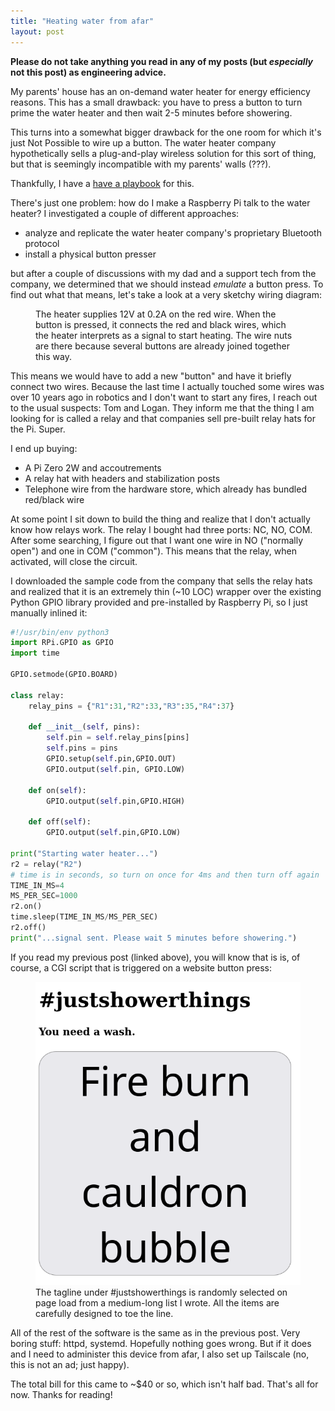 ```yaml
---
title: "Heating water from afar"
layout: post
---
```


<b>Please do not take anything you read in any of my posts (but
<i>especially</i> not this post) as engineering advice.</b>

My parents' house has an on-demand water heater for energy efficiency reasons.
This has a small drawback: you have to press a button to turn prime the water
heater and then wait 2-5 minutes before showering.

This turns into a somewhat bigger drawback for the one room for which it's just
Not Possible to wire up a button. The water heater company hypothetically sells
a plug-and-play wireless solution for this sort of thing, but that is seemingly
incompatible with my parents' walls (???).

Thankfully, I have a [have a playbook](/blog/wakeonlan/) for this.

There's just one problem: how do I make a Raspberry Pi talk to the water
heater? I investigated a couple of different approaches:

* analyze and replicate the water heater company's proprietary Bluetooth
  protocol
* install a physical button presser

but after a couple of discussions with my dad and a support tech from the
company, we determined that we should instead *emulate* a button press. To find
out what that means, let's take a look at a very sketchy wiring diagram:

<figure>
<object type="image/svg+xml" data="/assets/img/heater-button.svg"></object>
<figcaption>The heater supplies 12V at 0.2A on the red wire. When the button is
pressed, it connects the red and black wires, which the heater interprets as a
signal to start heating. The wire nuts are there because several buttons are
already joined together this way.</figcaption>
</figure>

This means we would have to add a new "button" and have it briefly connect two
wires. Because the last time I actually touched some wires was over 10 years
ago in robotics and I don't want to start any fires, I reach out to the usual
suspects: Tom and Logan. They inform me that the thing I am looking for is
called a relay and that companies sell pre-built relay hats for the Pi. Super.

I end up buying:

* A Pi Zero 2W and accoutrements
* A relay hat with headers and stabilization posts
* Telephone wire from the hardware store, which already has bundled red/black
  wire

At some point I sit down to build the thing and realize that I don't actually
know how relays work. The relay I bought had three ports: NC, NO, COM. After
some searching, I figure out that I want one wire in NO ("normally open") and
one in COM ("common"). This means that the relay, when activated, will close
the circuit.

<figure>
<object type="image/svg+xml" data="/assets/img/heater-button-pi.svg"></object>
</figure>

I downloaded the sample code from the company that sells the relay hats and
realized that it is an extremely thin (~10 LOC) wrapper over the existing
Python GPIO library provided and pre-installed by Raspberry Pi, so I just
manually inlined it:

```python
#!/usr/bin/env python3
import RPi.GPIO as GPIO
import time

GPIO.setmode(GPIO.BOARD)

class relay:
    relay_pins = {"R1":31,"R2":33,"R3":35,"R4":37}

    def __init__(self, pins):
        self.pin = self.relay_pins[pins]
        self.pins = pins
        GPIO.setup(self.pin,GPIO.OUT)
        GPIO.output(self.pin, GPIO.LOW)

    def on(self):
        GPIO.output(self.pin,GPIO.HIGH)

    def off(self):
        GPIO.output(self.pin,GPIO.LOW)

print("Starting water heater...")
r2 = relay("R2")
# time is in seconds, so turn on once for 4ms and then turn off again
TIME_IN_MS=4
MS_PER_SEC=1000
r2.on()
time.sleep(TIME_IN_MS/MS_PER_SEC)
r2.off()
print("...signal sent. Please wait 5 minutes before showering.")
```

If you read my previous post (linked above), you will know that is is, of
course, a CGI script that is triggered on a website button press:

<figure>
<img src="/assets/img/heater-website.png" />
<figcaption>The tagline under #justshowerthings is randomly selected on page
load from a medium-long list I wrote. All the items are carefully designed to
toe the line.</figcaption>
</figure>

All of the rest of the software is the same as in the previous post. Very
boring stuff: httpd, systemd. Hopefully nothing goes wrong. But if it does and
I need to administer this device from afar, I also set up Tailscale (no, this
is not an ad; just happy).

The total bill for this came to ~$40 or so, which isn't half bad. That's all
for now. Thanks for reading!
